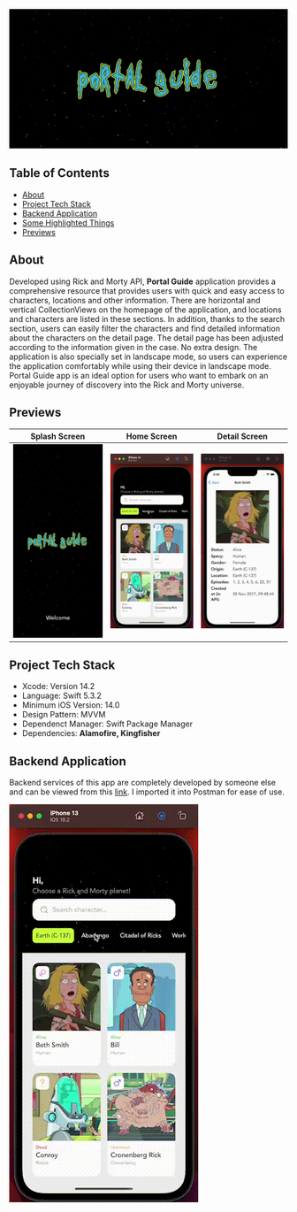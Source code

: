 <div align="center">
  <img src="./asset/portalguide_banner.png" alt="App advertisement image" />
</div>

## Table of Contents
- <a href="#about">About</a>
- <a href="#project-tech-stack">Project Tech Stack</a>
- <a href="#backend-application">Backend Application</a>
- <a href="#some-highlighted-things">Some Highlighted Things</a>
- <a href="#previews">Previews</a>

## About
Developed using Rick and Morty API, **Portal Guide** application provides a comprehensive resource that provides users with quick and easy access to characters, locations and other information. There are horizontal and vertical CollectionViews on the homepage of the application, and locations and characters are listed in these sections. In addition, thanks to the search section, users can easily filter the characters and find detailed information about the characters on the detail page. The detail page has been adjusted according to the information given in the case. No extra design. The application is also specially set in landscape mode, so users can experience the application comfortably while using their device in landscape mode. Portal Guide app is an ideal option for users who want to embark on an enjoyable journey of discovery into the Rick and Morty universe.

## Previews
| Splash Screen | Home Screen | Detail Screen |
| --- | --- | --- |
| ![Preview](asset/splash_screen.png) | ![Preview](asset/home_screen.gif) | ![Preview](asset/detail_screen.gif)  |

## Project Tech Stack
- Xcode: Version 14.2
- Language: Swift 5.3.2
- Minimum iOS Version: 14.0
- Design Pattern: MVVM
- Dependenct Manager: Swift Package Manager
- Dependencies: **Alamofire, Kingfisher**

## Backend Application
Backend services of this app are completely developed by someone else and can be viewed from this [link](https://rickandmortyapi.com/). I imported it into Postman for ease of use.

![Preview](asset/home_screen.gif)
